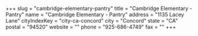 +++
slug = "cambridge-elementary-pantry"
title = "Cambridge Elementary - Pantry"
name = "Cambridge Elementary - Pantry"
address = "1135 Lacey Lane"
cityIndexKey = "city-ca-concord"
city = "Concord"
state = "CA"
postal = "94520"
website = ""
phone = "925-686-4749"
fax = ""
+++
